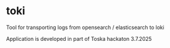 # toki
Tool for transporting logs from opensearch / elasticsearch to loki

Application is developed in part of Toska hackaton 3.7.2025
